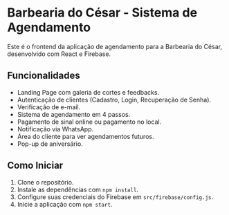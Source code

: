 # Barbearia do César - Sistema de Agendamento

Este é o frontend da aplicação de agendamento para a Barbearia do César, desenvolvido com React e Firebase.

## Funcionalidades

- Landing Page com galeria de cortes e feedbacks.
- Autenticação de clientes (Cadastro, Login, Recuperação de Senha).
- Verificação de e-mail.
- Sistema de agendamento em 4 passos.
- Pagamento de sinal online ou pagamento no local.
- Notificação via WhatsApp.
- Área do cliente para ver agendamentos futuros.
- Pop-up de aniversário.

## Como Iniciar

1. Clone o repositório.
2. Instale as dependências com `npm install`.
3. Configure suas credenciais do Firebase em `src/firebase/config.js`.
4. Inicie a aplicação com `npm start`.
